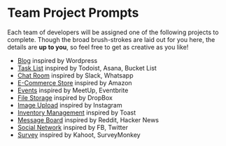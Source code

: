 # Team Project Prompts

Each team of developers will be assigned one of the following projects to
complete. Though the broad brush-strokes are laid out for you here, the details
are **up to you**, so feel free to get as creative as you like!


- [Blog](prompts/blog.md) inspired by Wordpress
- [Task List](prompts/bucket_list.md) inspired by Todoist, Asana, Bucket List
- [Chat Room](prompts/chat_room.md) inspired by Slack, Whatsapp
- [E-Commerce Store](prompts/ecommerce_store.md) inspired by Amazon
- [Events](prompts/events.md) inspired by MeetUp, Eventbrite
- [File Storage](prompts/file_storage.md) inspired by DropBox
- [Image Upload](prompts/image_upload.md) inspired by Instagram
- [Inventory Management](prompts/inventory_management.md) inspired by Toast
- [Message Board](prompts/message_board.md) inspired by Reddit, Hacker News
- [Social Network](prompts/social_network.md) inspired by FB, Twitter
- [Survey](prompts/survey.md) inspired by Kahoot, SurveyMonkey
